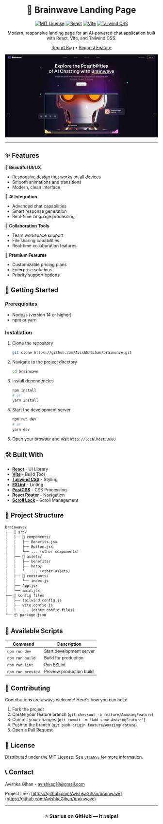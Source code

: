<div align="center">

# 🧠 Brainwave Landing Page

[![MIT License](https://img.shields.io/badge/License-MIT-green.svg)](https://choosealicense.com/licenses/mit/)
[![React](https://img.shields.io/badge/React-18.0.0-blue.svg)](https://reactjs.org/)
[![Vite](https://img.shields.io/badge/Vite-4.0.0-purple.svg)](https://vitejs.org/)
[![Tailwind CSS](https://img.shields.io/badge/Tailwind-3.0-38B2AC.svg)](https://tailwindcss.com/)

Modern, responsive landing page for an AI-powered chat application built with React, Vite, and Tailwind CSS.

[Report Bug](https://github.com/AvishkaGihan/brainwave/issues) • [Request Feature](https://github.com/AvishkaGihan/brainwave/issues)

![Brainwave Preview](public/preview.png)

</div>

---

## ✨ Features

🎨 **Beautiful UI/UX**

- Responsive design that works on all devices
- Smooth animations and transitions
- Modern, clean interface

🤖 **AI Integration**

- Advanced chat capabilities
- Smart response generation
- Real-time language processing

🤝 **Collaboration Tools**

- Team workspace support
- File sharing capabilities
- Real-time collaboration features

💎 **Premium Features**

- Customizable pricing plans
- Enterprise solutions
- Priority support options

## 🚀 Getting Started

### Prerequisites

- Node.js (version 14 or higher)
- npm or yarn

### Installation

1. Clone the repository

   ```sh
   git clone https://github.com/AvishkaGihan/brainwave.git
   ```

2. Navigate to the project directory

   ```sh
   cd brainwave
   ```

3. Install dependencies

   ```sh
   npm install
   # or
   yarn install
   ```

4. Start the development server

   ```sh
   npm run dev
   # or
   yarn dev
   ```

5. Open your browser and visit `http://localhost:3000`

## 🛠️ Built With

- **[React](https://reactjs.org/)** - UI Library
- **[Vite](https://vitejs.dev/)** - Build Tool
- **[Tailwind CSS](https://tailwindcss.com/)** - Styling
- **[ESLint](https://eslint.org/)** - Linting
- **[PostCSS](https://postcss.org/)** - CSS Processing
- **[React Router](https://reactrouter.com/)** - Navigation
- **[Scroll Lock](https://github.com/jossmac/react-scrolllock)** - Scroll Management

## 📁 Project Structure

```
brainwave/
├── 📂 src/
│   ├── 📱 components/
│   │   ├── Benefits.jsx
│   │   ├── Button.jsx
│   │   └── ... (other components)
│   ├── 🎨 assets/
│   │   ├── benefits/
│   │   ├── hero/
│   │   └── ... (other assets)
│   ├── 📝 constants/
│   │   └── index.js
│   ├── App.jsx
│   └── main.jsx
├── 🔧 config files
│   ├── tailwind.config.js
│   ├── vite.config.js
│   └── ... (other config files)
└── 📦 package.json
```

## 🔧 Available Scripts

| Command           | Description              |
| ----------------- | ------------------------ |
| `npm run dev`     | Start development server |
| `npm run build`   | Build for production     |
| `npm run lint`    | Run ESLint               |
| `npm run preview` | Preview production build |

## 🤝 Contributing

Contributions are always welcome! Here's how you can help:

1. Fork the project
2. Create your feature branch (`git checkout -b feature/AmazingFeature`)
3. Commit your changes (`git commit -m 'Add some AmazingFeature'`)
4. Push to the branch (`git push origin feature/AmazingFeature`)
5. Open a Pull Request

## 📜 License

Distributed under the MIT License. See [`LICENSE`](LICENSE) for more information.

## 📞 Contact

Avishka Gihan - avishkag18@gmail.com

Project Link: [https://github.com/AvishkaGihan/brainwave](https://github.com/AvishkaGihan/brainwave)

---

<div align="center">

### ⭐️ Star us on GitHub — it helps!

</div>
